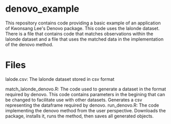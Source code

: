 # denovo_example

This repository contains code providing a basic example of an application of Kwonsang Lee's Denovo package.
This code uses the lalonde dataset. There is a file that contains code that matches observations within the lalonde dataset
and a file that uses the matched data in the implementation of the denovo method.

# Files

lalode.csv: The lalonde dataset stored in csv format

match_lalonde_denovo.R: The code used to generate a dataset in the format required by denovo.
This code contains parameters in the begining that can be changed to facilitate use with other datasets. Generates
a csv representing the dataframe required by denovo.
run_denovo.R: The code implementing the denovo method from the user perspective. Downloads the package, installs it,
runs the method, then saves all generated objects.
